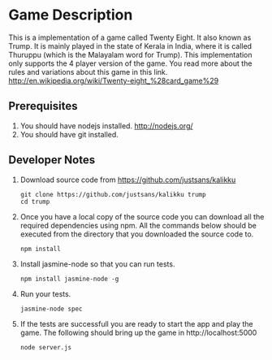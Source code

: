 # Game Description
This is a implementation of a game called Twenty Eight. It also known as Trump. It is mainly played in the state of Kerala in India, where it is called Thuruppu (which is the Malayalam word for Trump). This implementation only supports the 4 player version of the game. You read more about the rules and variations about this game in this link.
http://en.wikipedia.org/wiki/Twenty-eight_%28card_game%29


## Prerequisites

1. You should have nodejs installed. http://nodejs.org/
2. You should have git installed. 

## Developer Notes
1. Download source code from https://github.com/justsans/kalikku
    ```
    git clone https://github.com/justsans/kalikku trump
    cd trump
    ```

2. Once you have a local copy of the source code you can download all the required dependencies using npm. 
All the commands below should be executed from the directory that you downloaded the source code to. 
   ```
   npm install 
   ```
3. Install jasmine-node so that you can run tests.
   ```
   npm install jasmine-node -g
   ```
4. Run your tests. 
   ```
   jasmine-node spec
   ```
5. If the tests are successfull you are ready to start the app and play the game. 
The following should bring up the game in http://localhost:5000
   ```
   node server.js
   ```

